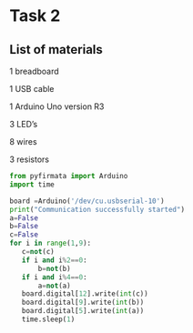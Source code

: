 # Task 2

## List of materials 
1 breadboard 

1 USB cable

1 Arduino Uno version R3

3 LED’s 

8 wires

3 resistors 

```.py
from pyfirmata import Arduino
import time

board =Arduino('/dev/cu.usbserial-10')
print("Communication successfully started")
a=False
b=False
c=False
for i in range(1,9):
   c=not(c)
   if i and i%2==0:
       b=not(b)
   if i and i%4==0:
       a=not(a)
   board.digital[12].write(int(c))
   board.digital[9].write(int(b))
   board.digital[5].write(int(a))
   time.sleep(1)
